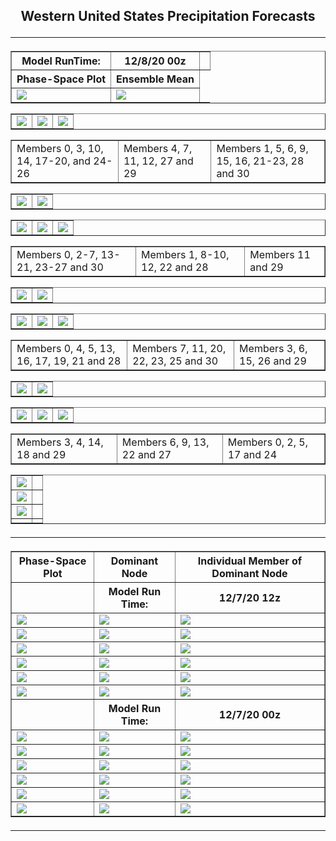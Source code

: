 <html>
  <head>
    <meta charset="utf-8">
    <meta name="viewport" content="width=device-width, initial-scale=1">
  </head>
  <body>
    <h2><center>Western United States Precipitation Forecasts
  <hr>
      

  <table border="1" cellpadding="1" cellspacing="1">
    <tr>
      <th>Model RunTime:</th>
      <th>12/8/20 00z</th>
      <th></th>
    <tr>
      <th>Phase-Space Plot</th>
      <th>Ensemble Mean</th>
    </tr>
    <tr>
      <td><img src="https://user-images.githubusercontent.com/75145898/101524323-025c5980-3947-11eb-9521-32b5008aacf0.png"></td>
      <td><img src="https://user-images.githubusercontent.com/75145898/101524287-fcff0f00-3946-11eb-9b0a-bf1fcdba6e3b.png"></td>
    </tr>
  </table>
  <table border="1" cellpadding="1" cellspacing="1">
    <tr>  
      <td><img src="https://user-images.githubusercontent.com/75145898/101524276-fbcde200-3946-11eb-8dab-5dd87be27df2.png"></td>
      <td><img src="https://user-images.githubusercontent.com/75145898/101524311-012b2c80-3947-11eb-8ac0-e5edbe9cf6a5.png"></td>
      <td><img src="https://user-images.githubusercontent.com/75145898/101524305-ff616900-3946-11eb-9d7b-c8a30830aec5.png"></td>
    </tr>
  </table>
  <table border="1" cellpadding="1" cellspacing="1">
    <tr>
      <td>Members 0, 3, 10, 14, 17-20, and 24-26</td>
      <td>Members 4, 7, 11, 12, 27 and 29</td>
      <td>Members 1, 5, 6, 9, 15, 16, 21-23, 28 and 30</td>
    </tr>
  </table>

  <table border="1" cellpadding="1" cellspacing="1">
    <tr>
      <td><img src="https://user-images.githubusercontent.com/75145898/101524325-02f4f000-3947-11eb-86f7-fe6eee2f0751.png"></td>
      <td><img src="https://user-images.githubusercontent.com/75145898/101524289-fd97a580-3946-11eb-9696-c0b34db80899.png"></td>
    </tr>
  </table>
  <table border="1" cellpadding="1" cellspacing="1">
    <tr>  
      <td><img src="https://user-images.githubusercontent.com/75145898/101524279-fbcde200-3946-11eb-8428-0c3c9b123fb8.png"></td>
      <td><img src="https://user-images.githubusercontent.com/75145898/101524313-012b2c80-3947-11eb-8c68-f31bedadae5f.png"></td>
      <td><img src="https://user-images.githubusercontent.com/75145898/101524306-ff616900-3946-11eb-887f-78cd6ee8acc8.png"></td>
    </tr>
  </table>
  <table border="1" cellpadding="1" cellspacing="1">
    <tr>
      <td>Members 0, 2-7, 13-21, 23-27 and 30</td>
      <td>Members 1, 8-10, 12, 22 and 28</td>
      <td>Members 11 and 29</td>
    </tr>
  </table>

  <table border="1" cellpadding="1" cellspacing="1">
    <tr>
      <td><img src="https://user-images.githubusercontent.com/75145898/101524328-02f4f000-3947-11eb-8d9a-36fbd80e54e0.png"></td>
      <td><img src="https://user-images.githubusercontent.com/75145898/101524291-fd97a580-3946-11eb-90b6-33b3edba122f.png"></td>
    </tr>
  </table>
  <table border="1" cellpadding="1" cellspacing="1">
    <tr>
      <td><img src="https://user-images.githubusercontent.com/75145898/101524281-fc667880-3946-11eb-9bc0-0430dc2dd8ab.png"></td>
      <td><img src="https://user-images.githubusercontent.com/75145898/101524315-01c3c300-3947-11eb-938f-a43d32761096.png"></td>
      <td><img src="https://user-images.githubusercontent.com/75145898/101524308-00929600-3947-11eb-9448-ed42d23c0062.png"></td>
    </tr>
  </table>
  <table border="1" cellpadding="1" cellspacing="1">
    <tr>
      <td>Members 0, 4, 5, 13, 16, 17, 19, 21 and 28</td>
      <td>Members 7, 11, 20, 22, 23, 25 and 30</td>
      <td>Members 3, 6, 15, 26 and 29</td>
    </tr>
  </table>
  
  <table border="1" cellpadding="1" cellspacing="1">
    <tr>
      <td><img src="https://user-images.githubusercontent.com/75145898/101524329-038d8680-3947-11eb-95e5-2df36dd5b091.png"></td>
      <td><img src="https://user-images.githubusercontent.com/75145898/101524294-fd97a580-3946-11eb-9c20-77abcd04e0e4.png"></td>
    </tr>
  </table>
  <table border="1" cellpadding="1" cellspacing="1">
    <tr>
      <td><img src="https://user-images.githubusercontent.com/75145898/101524282-fc667880-3946-11eb-865a-f6289af352a3.png"></td>
      <td><img src="https://user-images.githubusercontent.com/75145898/101524320-025c5980-3947-11eb-8247-6b495495e583.png"></td>
      <td><img src="https://user-images.githubusercontent.com/75145898/101524309-00929600-3947-11eb-8622-3e8559e359d8.png"></td>
    </tr>
  </table>
  <table border="1" cellpadding="1" cellspacing="1">
    <tr>
      <td>Members 3, 4, 14, 18 and 29</td>
      <td>Members 6, 9, 13, 22 and 27</td>
      <td>Members 0, 2, 5, 17 and 24</td>
    </tr>
  </table>
  
  <table border="1" cellpadding="1" cellspacing="1">
    <tr> 
      <td><img src="https://user-images.githubusercontent.com/75145898/101524295-fe303c00-3946-11eb-8048-0b323991f880.png"></td>
      <td><img src=""></td>
    </tr>
    <tr>
      <td><img src="https://user-images.githubusercontent.com/75145898/101524297-fe303c00-3946-11eb-9353-8d6e8043bcde.png"></td>
      <td><img src=""></td>
    </tr>
    <tr>
      <td><img src="https://user-images.githubusercontent.com/75145898/101524302-fec8d280-3946-11eb-817c-436481bd2691.png"></td>
      <td><img src=""></td>
    </tr>
    <tr>
      <td><img src=""></td>
      <td><img src=""></td>
    </tr>
  </table>
  <hr>
  
  <table border="1" cellpadding="1" cellspacing="1">
    <tr>
      <th>Phase-Space Plot</th>
      <th>Dominant Node</th>
      <th>Individual Member of Dominant Node</th>
    </tr>
    <tr>
      <th></th>
      <th>Model Run Time:</th>
      <th>12/7/20 12z</th>
    </tr>
    <tr>
      <td><img src="https://user-images.githubusercontent.com/75145898/101446483-ac54cb00-38e0-11eb-978f-0192be1050b3.png"></td>
      <td><img src="https://user-images.githubusercontent.com/75145898/101446564-c393b880-38e0-11eb-89be-810a81563df8.png"></td>
      <td><img src="https://user-images.githubusercontent.com/75145898/101446842-487ed200-38e1-11eb-8504-f771a12300dd.png"></td>
    </tr>
    <tr>
      <td><img src="https://user-images.githubusercontent.com/75145898/101446484-aced6180-38e0-11eb-8619-583b336e308f.png"></td>
      <td><img src="https://user-images.githubusercontent.com/75145898/101446588-cc848a00-38e0-11eb-8f9a-eafef4311958.png"></td>
      <td><img src="https://user-images.githubusercontent.com/75145898/101446843-49176880-38e1-11eb-807a-c4787661c14a.png"></td>
    </tr>
    <tr>
      <td><img src="https://user-images.githubusercontent.com/75145898/101446486-aced6180-38e0-11eb-9159-ec7df6ac7abf.png"></td>
      <td><img src="https://user-images.githubusercontent.com/75145898/101446615-d908e280-38e0-11eb-93ab-aa792c5e008f.png"></td>
      <td><img src="https://user-images.githubusercontent.com/75145898/101446844-49176880-38e1-11eb-920f-069a855e75ce.png"></td>
    </tr>
    <tr>
      <td><img src="https://user-images.githubusercontent.com/75145898/101446488-aced6180-38e0-11eb-9552-554c4f75f14d.png"></td>
      <td><img src="https://user-images.githubusercontent.com/75145898/101446647-e58d3b00-38e0-11eb-92e5-e40eaeec846e.png"></td>
      <td><img src="https://user-images.githubusercontent.com/75145898/101446845-49176880-38e1-11eb-901b-441d47585927.png"></td>
    </tr>
    <tr>
      <td><img src="https://user-images.githubusercontent.com/75145898/101446489-aced6180-38e0-11eb-9641-9579076c793c.png"></td>
      <td><img src="https://user-images.githubusercontent.com/75145898/101446783-29804000-38e1-11eb-9b2e-dcd118a11d7e.png"></td>
      <td><img src="https://user-images.githubusercontent.com/75145898/101446846-49176880-38e1-11eb-80c5-d3f9d992ba5f.png"></td>
    </tr>
    <tr>
      <td><img src="https://user-images.githubusercontent.com/75145898/101446490-ad85f800-38e0-11eb-8b04-1cb091fc12a5.png"></td>
      <td><img src="https://user-images.githubusercontent.com/75145898/101446804-356c0200-38e1-11eb-9a08-148e88ade716.png"></td>
      <td><img src="https://user-images.githubusercontent.com/75145898/101446847-49afff00-38e1-11eb-8db5-48f0acfe9d18.png"></td>
    </tr>
    <tr>
      <th></th>
      <th>Model Run Time:</th>
      <th>12/7/20 00z</th>
    </tr>
    <tr>
      <td><img src="https://user-images.githubusercontent.com/75145898/101389105-299b2400-387e-11eb-8fd1-8a058f4debe3.png"></td>
      <td><img src="https://user-images.githubusercontent.com/75145898/101389175-46375c00-387e-11eb-8950-2153bfe47c97.png"></td>
      <td><img src="https://user-images.githubusercontent.com/75145898/101389372-91516f00-387e-11eb-8502-372601923e3f.png"></td>
    </tr>
    <tr>
      <td><img src="https://user-images.githubusercontent.com/75145898/101389106-2a33ba80-387e-11eb-996a-7f791f25a884.png"></td>
      <td><img src="https://user-images.githubusercontent.com/75145898/101389215-52bbb480-387e-11eb-80c9-6e4464066629.png"></td>
      <td><img src="https://user-images.githubusercontent.com/75145898/101389375-91ea0580-387e-11eb-9c40-6aebe37a4303.png"></td>
    </tr>
    <tr>
      <td><img src="https://user-images.githubusercontent.com/75145898/101389107-2a33ba80-387e-11eb-8b95-6ef907158d2a.png"></td>
      <td><img src="https://user-images.githubusercontent.com/75145898/101389234-5bac8600-387e-11eb-83a5-cbe5c60fdae8.png"></td>
      <td><img src="https://user-images.githubusercontent.com/75145898/101389376-91ea0580-387e-11eb-8daa-fe27d32aa27e.png"></td>
    </tr>
    <tr>
      <td><img src="https://user-images.githubusercontent.com/75145898/101389108-2acc5100-387e-11eb-87ca-21f11c5db0aa.png"></td>
      <td><img src="https://user-images.githubusercontent.com/75145898/101389267-6830de80-387e-11eb-982a-aaa7616b978d.png"></td>
      <td><img src="https://user-images.githubusercontent.com/75145898/101389377-92829c00-387e-11eb-8202-1b5a59110600.png"></td>
    </tr>
    <tr>
      <td><img src="https://user-images.githubusercontent.com/75145898/101389109-2acc5100-387e-11eb-87fd-9882b20e51e2.png"></td>
      <td><img src="https://user-images.githubusercontent.com/75145898/101389299-73840a00-387e-11eb-9edf-a6f822f3efee.png"></td>
      <td><img src="https://user-images.githubusercontent.com/75145898/101389378-92829c00-387e-11eb-8349-d9b43344a22d.png"></td>
    </tr>
    <tr>
      <td><img src="https://user-images.githubusercontent.com/75145898/101389110-2acc5100-387e-11eb-9ff3-b77f7913c332.png"></td>
      <td><img src="https://user-images.githubusercontent.com/75145898/101389327-81398f80-387e-11eb-8878-e78b5df97dc2.png"></td>
      <td><img src="https://user-images.githubusercontent.com/75145898/101389379-92829c00-387e-11eb-9490-76da1cf42180.png"></td>
    </tr>
  </table>
  <hr>

